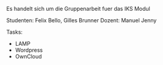 Es handelt sich um die Gruppenarbeit fuer das IKS Modul

Studenten: Felix Bello, Gilles Brunner
Dozent: Manuel Jenny

Tasks:
- LAMP
- Wordpress
- OwnCloud
